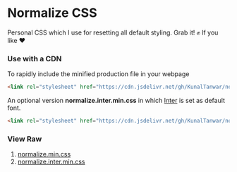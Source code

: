 # Normalize CSS

Personal CSS which I use for resetting all default styling. Grab it! ✊ If you like ❤

### Use with a CDN

To rapidly include the minified production file in your webpage

```html
<link rel="stylesheet" href="https://cdn.jsdelivr.net/gh/KunalTanwar/normalize/css/normalize.min.css" />
```

An optional version **normalize.inter.min.css** in which [Inter](https://github.com/rsms/inter) is set as default font.

```html
<link rel="stylesheet" href="https://cdn.jsdelivr.net/gh/KunalTanwar/normalize/css/normalize.inter.min.css" />
```

### View Raw

1. [normalize.min.css](https://cdn.jsdelivr.net/gh/KunalTanwar/normalize/css/normalize.min.css)
2. [normalize.inter.min.css](https://cdn.jsdelivr.net/gh/KunalTanwar/normalize/css/normalize.inter.min.css)
